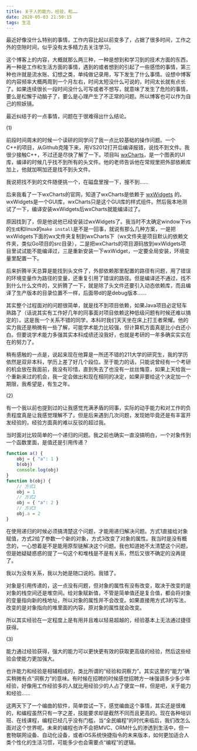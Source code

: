 ```yaml
---
title: 关于人的能力，经验，和……
date: 2020-05-03 21:50:15
tags: 生活
---
```


最近好像没什么特别的事情，工作内容比起以前变多了，占据了很多时间，工作之外的空隙时间，似乎没有太多精力去关注学习。

这个博客上的内容，大概就那么两三种，一种是想到和学习到的技术方面的东西，再一种是工作和生活方面的事情，遇到的或者想到的引起了一些感悟的事情，第三种也许就是流水账、幻想之类，单纯做记录用，写下发生了什么事情。设想中博客的内容频率大概两周到一个月左右，时间太短没什么可说的，时间太长就有点长了。如果连续很长一段时间没什么可写或者不想写，就意味了发生了危险的事情，要么是松懈于动脑子了，要么是心理产生了不正常的问题。所以博客也可以作为自己的照妖镜。

最近纠结于的一点事情，问题在于很难得出什么结论。

(1)

前段时间周末的时候一个读研的同学问了我一点比较基础的操作问题。一个C++的项目，从Github克隆下来，用VS2012打开后编译报错，说找不到文件。我很少接触C++，不过还是尽快了解了一下。项目叫 [wxCharts](https://www.wxishiko.com/wxCharts/)，是一个图表的UI库，编译的时候几乎找不到所有的头文件。他的老师告诉他在常规里把外部依赖库加上，他就加啊加还是找不到头文件。

我说把找不到的文件随便挑一个，在磁盘里搜一下，搜不到……

后来我看了一下wxCharts的官网，知道了wxCharts是依赖于 [wxWidgets](https://www.wxwidgets.org/) 的。wxWidgets是一个GUI库，wxCharts只是这个GUI库的样式组件。然后我本地测试了一下，编译安装wxWidgets后wxCharts就能编译过了。

原因找到了，但是他说他已经安装过wxWidgets了。我当时不太确定window下vs的`生成`和linux的`make install`是不是一回事，就说有那么几种方案，一是把wxWidgets下面的wx文件夹复制到wxCharts下（wx文件夹是项目默认的依赖文件夹，类似Go项目的src目录），二是把wxCharts的项目源码放到wxWidgets项目里试试能不能编译过，三是重新安装一下wxWidget，一定要全局安装，环境变量里配置一下。

后来折腾半天总算是能找到头文件了，外部依赖那里配置的路径有问题，用了错误的环境变量作为路径的变量，还重复引用了错误的路径。但是编译还不通过，找不到什么什么文件的，又折腾了一下，就是除了头文件还要引入动态依赖库，而且编译了生产版本的目录位置不一样，后面带d的是debug版本……

其实整个过程面对的问题很简单，就是找不到项目依赖，如果Java项目必定轻车熟路了（话说其实有工作好几年的同事面对项目依赖这种低级问题有时候还难以搞定的）。这是我一个关系不错的同学，本科时我们天天坐在床上打王者荣耀。他的实力我还是稍微有一些了解，可能学术能力比较强，但计算机方面真是比小白还小白。但要说学术能力多强其实本科成绩还没我好，也就是考研的一年多确实实实在在的努力了。

稍有感触的一点是，说起来现在他算是一所还不错的211大学的研究生，我的学历依然是双非本科，学历上差了好几个段位。至于能力的话，只能说曾经有一个考研的机会放在我面前，我没有珍惜，直到失去了也没有一丝丝悔意，如果上天给我一个重新来过的机会，我一定会做出和现在相同的决定，如果非要给这个决定加一个期限，我希望是，有生之年。

(2)

有一个我以前也提到过的让我感觉充满矛盾的同事，实际的动手能力和对工作的负责程度真是让我感觉理解不了。但是后来遇到几次问题，发现她毕竟还是有丰富开发经验的，经验方面真的难以反驳的超过我。

当时面对比较简单的一个递归的问题。我之前也确实一直没搞明白，一个对象传到一个函数里面，是值还是引用传递？

```JavaScript
function a() {
    obj = { "a": 1 }
    b(obj)
    console.log(obj)
}
function b(obj) {
    // 方式1
    obj = 1
    // 方式2
    obj = { "a": 2 }
    // 方式3
    obj.a = 2
}
```

在使用递归的时候必须搞清楚这个问题，才能用递归解决问题。方式1直接给对象赋值，方式2给了参数一个新的对象，方式3改变了对象的属性。我当时是没有概念的，一心想着是不是能用原型链解决这个问题。我也知道她不太清楚这个问题，但是她疑疑惑惑的提了一句这个和堆栈是不是有关系，然后又很不确定的没再提了。

我以为没有关系，我以为她是随口说的。我错了。

对象是引用传递的，这一点没有问题，但对象的属性有没有改变，取决于改变的是对象的栈空间还是堆空间。给对象赋新值，不管是简单值还是复合值，都会将对象的变量指向新的栈地址，所以对象的属性并不会改变。如果直接用方式3的写法，改变的是对象指向的堆里面的内容，原对象的属性就会改变。

所以其实经验在一定程度上是有用并且难以轻易超越的，经验基本上无法通过捷径获得。

(3)

能力通过经验获得，强大的能力可以更快更有效的获取更高级的经验，然后这些经验会使能力更加强大。

也许能力和经验是相辅相成的，类比所谓的“经验和洞察力”。其实这里的“能力”确实稍微有点“洞察力”的意味。有时候在招聘的时候感觉招聘方一味强调多少多少年经验，好像用工作经验多的人就比用经验少的人占了便宜一样，但是吧，关于能力和经验……

这两天下了一个编曲的软件，简单尝试一下，感觉编曲这个事情，其实还是很难的，和编程虽然只有一字之差，技能要求却是截然不同而且更高的。现在各种培训班、在线课程，编程已经几乎没有门槛，当“全民编程”的时代来临后，我们改怎么面对这个世界呢。未来的编程也许不会把MVC、ORM什么的渗透到生活中，但一套物联网设备、自动化设备，或者iOS系统快捷指令的未来版本，如何更加适合人类个性化的生活习惯，可能多少也会需要点“编程”的逻辑。

